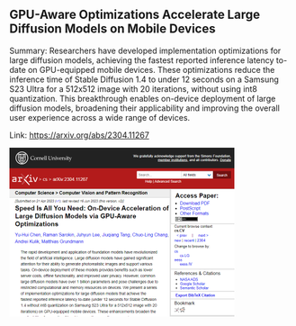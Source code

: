 ## GPU-Aware Optimizations Accelerate Large Diffusion Models on Mobile Devices
Summary: Researchers have developed implementation optimizations for large diffusion models, achieving the fastest reported inference latency to-date on GPU-equipped mobile devices. These optimizations reduce the inference time of Stable Diffusion 1.4 to under 12 seconds on a Samsung S23 Ultra for a 512x512 image with 20 iterations, without using int8 quantization. This breakthrough enables on-device deployment of large diffusion models, broadening their applicability and improving the overall user experience across a wide range of devices.

Link: https://arxiv.org/abs/2304.11267

<img src="/img/482c9061-edf5-43c9-964b-aa4025496c99.png" width="400" />
<br/><br/>
